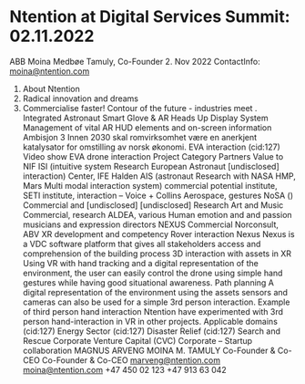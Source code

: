# Ntention at Digital Services Summit: 02.11.2022

ABB
Moina Medbøe Tamuly, Co-Founder
2. Nov 2022
ContactInfo: [moina@ntention.com](mailto:moina@ntention.com)

1. About Ntention
2. Radical innovation and dreams
3. Commercialise faster! Contour of the future -
industries meet .
Integrated Astronaut Smart Glove &
AR Heads Up Display System
Management of vital AR HUD elements and
on-screen information
Ambisjon 3
Innen 2030 skal romvirksomhet være en anerkjent
katalysator for omstilling av norsk økonomi.
EVA interaction
(cid:127) Video show EVA drone interaction
Project Category Partners Value to NIF
ISI (intuitive system Research European Astronaut [undisclosed]
interaction) Center, IFE Halden
AIS (astronaut Research with NASA HMP, Mars Multi modal
interaction system) commercial potential institute, SETI institute, interaction – Voice +
Collins Aerospace, gestures
NoSA
() Commercial and [undisclosed] [undisclosed]
Research
Art and Music Commercial, research ALDEA, various Human emotion and
and passion musicians and expression
directors
NEXUS Commercial Norconsult, ABV XR development and
competency
Rover interaction
Nexus
Nexus is a VDC
software platform
that gives all
stakeholders
access and
comprehension of
the building
process
3D interaction with assets in XR
Using VR with hand tracking
and a digital representation
of the environment, the
user can easily control the
drone using simple hand
gestures while having good
situational awareness.
Path planning
A digital representation of
the environment using the
assets sensors and cameras
can also be used for a
simple 3rd person
interaction.
Example of third person hand interaction
Ntention have
experimented with 3rd
person hand-interaction in
VR in other projects.
Applicable domains
(cid:127) Energy Sector
(cid:127) Disaster Relief
(cid:127) Search and Rescue
Corporate Venture Capital (CVC)
Corporate – Startup collaboration
MAGNUS ARVENG MOINA M. TAMULY
Co-Founder & Co-CEO Co-Founder & Co-CEO
[marveng@ntention.com](mailto:marveng@ntention.com) [moina@ntention.com](mailto:moina@ntention.com)
+47 450 02 123 +47 913 63 042